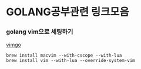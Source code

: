 # GOLANG공부관련 링크모음

### golang vim으로 세팅하기

[vimgo](https://gist.github.com/cridenour/74e7635275331d5afa6b)

```
brew install macvim --with-cscope --with-lua
brew install vim --with-lua --override-system-vim
```
